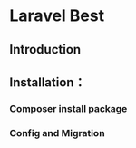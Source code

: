 Laravel Best
============

## Introduction

## Installation：

### Composer install package

### Config and Migration
